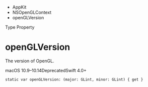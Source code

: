 

- AppKit
- NSOpenGLContext
-  openGLVersion 

Type Property

# openGLVersion

The version of OpenGL.

macOS 10.9–10.14DeprecatedSwift 4.0+

``` source
static var openGLVersion: (major: GLint, minor: GLint) { get }
```

